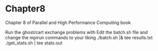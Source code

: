 # Chapter8
Chapter 8 of Parallel and High Performance Computing book

Run the ghost/cart exchange problems with 
Edit the batch.sh file and change the mpirun commands to your liking
./batch.sh |& tee results.txt
./get_stats.sh | tee stats.out
